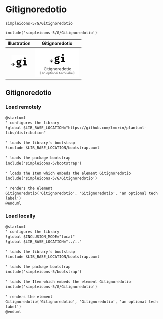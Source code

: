 # Gitignoredotio


```text
simpleicons-5/G/Gitignoredotio
```

```text
include('simpleicons-5/G/Gitignoredotio')
```



| Illustration | Gitignoredotio |
| :---: | :---: |
| ![illustration for Illustration](../../simpleicons-5/G/Gitignoredotio.png) | ![illustration for Gitignoredotio](../../simpleicons-5/G/Gitignoredotio.Local.png) |




## Gitignoredotio

### Load remotely
```plantuml
@startuml
' configures the library
!global $LIB_BASE_LOCATION="https://github.com/tmorin/plantuml-libs/distribution"

' loads the library's bootstrap
!include $LIB_BASE_LOCATION/bootstrap.puml

' loads the package bootstrap
include('simpleicons-5/bootstrap')

' loads the Item which embeds the element Gitignoredotio
include('simpleicons-5/G/Gitignoredotio')

' renders the element
Gitignoredotio('Gitignoredotio', 'Gitignoredotio', 'an optional tech label')
@enduml
```

### Load locally
```plantuml
@startuml
' configures the library
!global $INCLUSION_MODE="local"
!global $LIB_BASE_LOCATION="../.."

' loads the library's bootstrap
!include $LIB_BASE_LOCATION/bootstrap.puml

' loads the package bootstrap
include('simpleicons-5/bootstrap')

' loads the Item which embeds the element Gitignoredotio
include('simpleicons-5/G/Gitignoredotio')

' renders the element
Gitignoredotio('Gitignoredotio', 'Gitignoredotio', 'an optional tech label')
@enduml
```

